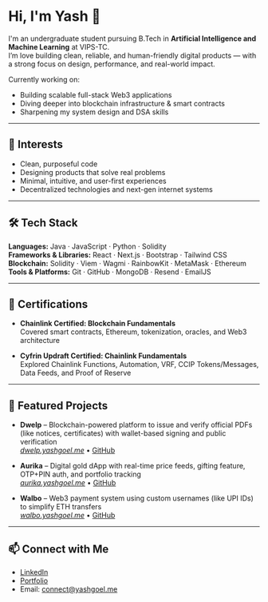 # Hi, I'm Yash 👋

I'm an undergraduate student pursuing B.Tech in **Artificial Intelligence and Machine Learning** at VIPS-TC.  
I’m love building clean, reliable, and human-friendly digital products — with a strong focus on design, performance, and real-world impact.

Currently working on:
- Building scalable full-stack Web3 applications  
- Diving deeper into blockchain infrastructure & smart contracts  
- Sharpening my system design and DSA skills  

---

## 🌱 Interests

- Clean, purposeful code  
- Designing products that solve real problems  
- Minimal, intuitive, and user-first experiences  
- Decentralized technologies and next-gen internet systems  

---

## 🛠 Tech Stack

**Languages:** Java · JavaScript · Python · Solidity  
**Frameworks & Libraries:** React · Next.js · Bootstrap · Tailwind CSS  
**Blockchain:** Solidity · Viem · Wagmi · RainbowKit · MetaMask · Ethereum  
**Tools & Platforms:** Git · GitHub · MongoDB · Resend · EmailJS  

---

## 📜 Certifications

- **Chainlink Certified: Blockchain Fundamentals**  
Covered smart contracts, Ethereum, tokenization, oracles, and Web3 architecture

- **Cyfrin Updraft Certified: Chainlink Fundamentals**  
Explored Chainlink Functions, Automation, VRF, CCIP Tokens/Messages, Data Feeds, and Proof of Reserve

---

## 📁 Featured Projects

- **Dwelp** – Blockchain-powered platform to issue and verify official PDFs (like notices, certificates) with wallet-based signing and public verification<br>
  [_dwelp.yashgoel.me_](https://dwelp.yashgoel.me) • [GitHub](https://github.com/yashgoel75/dwelp)
  
- **Aurika** – Digital gold dApp with real-time price feeds, gifting feature, OTP+PIN auth, and portfolio tracking  
  [_aurika.yashgoel.me_](https://aurika.yashgoel.me) • [GitHub](https://github.com/yashgoel75/aurika)

- **Walbo** – Web3 payment system using custom usernames (like UPI IDs) to simplify ETH transfers  
  [_walbo.yashgoel.me_](https://walbo.yashgoel.me) • [GitHub](https://github.com/yashgoel75/walbo)

---

## 📫 Connect with Me

- [LinkedIn](https://www.linkedin.com/in/yashgoel75)  
- [Portfolio](https://yashgoel.me)  
- Email: connect@yashgoel.me
